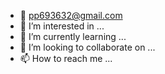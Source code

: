 - 👋 pp693632@gmail.com 
- 👀 I’m interested in ...
- 🌱 I’m currently learning ...
- 💞️ I’m looking to collaborate on ...
- 📫 How to reach me ...

<!---pp693632@gmail.com 
alex890Z/alex890Z is a ✨ special ✨ repository because its `README.md` (this file) appears on your GitHub profile.
You can click the Preview link to take a look at your changes.
--->
